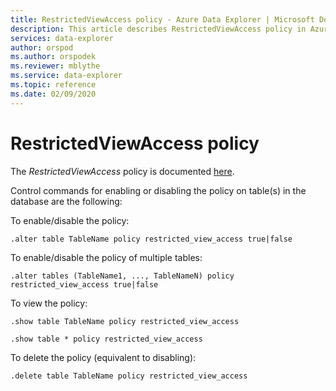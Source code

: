 ```yaml
---
title: RestrictedViewAccess policy - Azure Data Explorer | Microsoft Docs
description: This article describes RestrictedViewAccess policy in Azure Data Explorer.
services: data-explorer
author: orspod
ms.author: orspodek
ms.reviewer: mblythe
ms.service: data-explorer
ms.topic: reference
ms.date: 02/09/2020
---
```

# RestrictedViewAccess policy

The *RestrictedViewAccess* policy is documented [here](../concepts/restrictedviewaccesspolicy.md).

Control commands for enabling or disabling the policy on table(s) in the database are the following:

To enable/disable the policy:

```
.alter table TableName policy restricted_view_access true|false
```

To enable/disable the policy of multiple tables:

```
.alter tables (TableName1, ..., TableNameN) policy restricted_view_access true|false
```

To view the policy:

```
.show table TableName policy restricted_view_access  

.show table * policy restricted_view_access  
```

To delete the policy (equivalent to disabling):

```
.delete table TableName policy restricted_view_access  
```